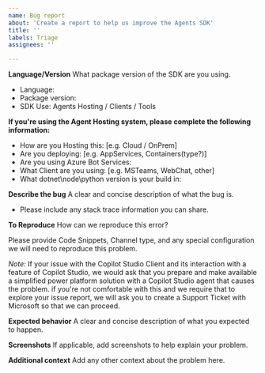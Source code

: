 ```yaml
---
name: Bug report
about: 'Create a report to help us improve the Agents SDK'
title: ''
labels: Triage
assignees: ''

---
```


**Language/Version**
What package version of the SDK are you using.
- Language: 
- Package version: 
- SDK Use: Agents Hosting / Clients / Tools

**If you're using the Agent Hosting system, please complete the following information:**
 - How are you Hosting this: [e.g. Cloud / OnPrem]
 - Are you deploying: [e.g. AppServices, Containers(type?)] 
 - Are you using Azure Bot Services:
 - What Client are you using: [e.g. MSTeams, WebChat, other]
 - What dotnet\node\python version is your build in:

**Describe the bug**
A clear and concise description of what the bug is.
- Please include any stack trace information you can share.

**To Reproduce**
How can we reproduce this error?

Please provide Code Snippets, Channel type, and any special configuration we will need to reproduce this problem.

*Note:* If your issue with the Copilot Studio Client and its interaction with a feature of Copilot Studio, we would ask that you prepare and make available a simplified power platform solution with a Copilot Studio agent that causes the problem.  if you're not comfortable with this and we require that to explore your issue report, we will ask you to create a Support Ticket with Microsoft so that we can proceed. 

**Expected behavior**
A clear and concise description of what you expected to happen.

**Screenshots**
If applicable, add screenshots to help explain your problem.

**Additional context**
Add any other context about the problem here.
